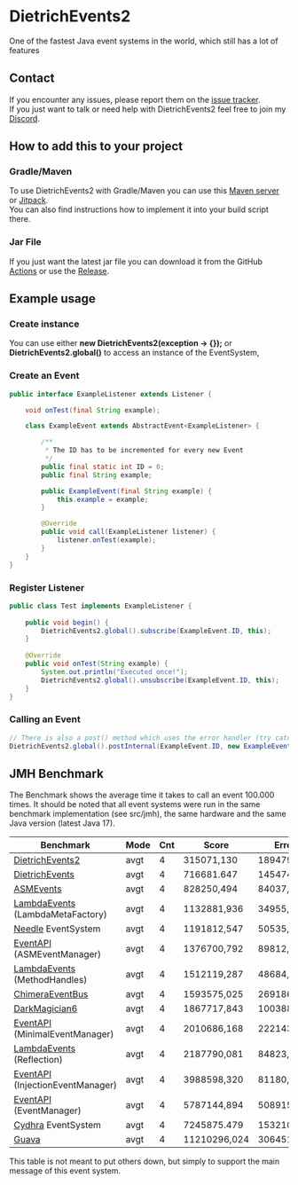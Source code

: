 # DietrichEvents2
One of the fastest Java event systems in the world, which still has a lot of features

## Contact
If you encounter any issues, please report them on the
[issue tracker](https://github.com/FlorianMichael/DietrichEvents2/issues).  
If you just want to talk or need help with DietrichEvents2 feel free to join my
[Discord](https://discord.gg/BwWhCHUKDf).

## How to add this to your project
### Gradle/Maven
To use DietrichEvents2 with Gradle/Maven you can use this [Maven server](https://maven.lenni0451.net/#/releases/de/florianmichael/DietrichEvents2) or [Jitpack](https://jitpack.io/#FlorianMichael/DietrichEvents2).  
You can also find instructions how to implement it into your build script there.

### Jar File
If you just want the latest jar file you can download it from the GitHub [Actions](https://github.com/FlorianMichael/DietrichEvents2/actions) or use the [Release](https://github.com/FlorianMichael/DietrichEvents2/releases).

## Example usage
### Create instance
You can use either **new DietrichEvents2(exception -> {});** or **DietrichEvents2.global()** to access an instance of the EventSystem,

### Create an Event
```java
public interface ExampleListener extends Listener {

    void onTest(final String example);

    class ExampleEvent extends AbstractEvent<ExampleListener> {

        /**
         * The ID has to be incremented for every new Event
         */
        public final static int ID = 0;
        public final String example;

        public ExampleEvent(final String example) {
            this.example = example;
        }

        @Override
        public void call(ExampleListener listener) {
            listener.onTest(example);
        }
    }
}
```

### Register Listener
```java
public class Test implements ExampleListener {
    
    public void begin() {
        DietrichEvents2.global().subscribe(ExampleEvent.ID, this);
    }
    
    @Override
    public void onTest(String example) {
        System.out.println("Executed once!");
        DietrichEvents2.global().unsubscribe(ExampleEvent.ID, this);
    }
}
```

### Calling an Event
````java
// There is also a post() method which uses the error handler (try catch)
DietrichEvents2.global().postInternal(ExampleEvent.ID, new ExampleEvent("Hello World!"));
````

## JMH Benchmark
The Benchmark shows the average time it takes to call an event 100.000 times. It should be noted that all event systems were run in the same benchmark implementation (see src/jmh), the same hardware and the same Java version (latest Java 17).

| Benchmark                                                                     | Mode | Cnt | Score        | Error      | Units |
|-------------------------------------------------------------------------------|------|-----|--------------|------------|-------|
| [DietrichEvents2](https://github.com/FlorianMichael/DietrichEvents2)          | avgt | 4   | 315071,130   | 189479,490 | ns/op |
| [DietrichEvents](https://github.com/FlorianMichael/DietrichEvents)            | avgt | 4   | 716681.647   | 145474,182 | ns/op |
| [ASMEvents](https://github.com/Lenni0451/ASMEvents)                           | avgt | 4   | 828250,494   | 84037,890  | ns/op |
| [LambdaEvents](https://github.com/Lenni0451/LambdaEvents) (LambdaMetaFactory) | avgt | 4   | 1132881,936  | 34955,873  | ns/op |
| [Needle](https://github.com/lumii500pg/Needle) EventSystem                    | avgt | 4   | 1191812,547  | 50535,057  | ns/op |
| [EventAPI](https://github.com/Lenni0451/EventAPI) (ASMEventManager)           | avgt | 4   | 1376700,792  | 89812,282  | ns/op |
| [LambdaEvents](https://github.com/Lenni0451/LambdaEvents) (MethodHandles)     | avgt | 4   | 1512119,287  | 48684,697  | ns/op |
| [ChimeraEventBus](https://github.com/FelixH2012/ChimeraEventBus/tree/master)  | avgt | 4   | 1593575,025  | 269186,377 | ns/op |
| [DarkMagician6](https://bitbucket.org/DarkMagician6/eventapi/src/master/)     | avgt | 4   | 1867717,843  | 100388,819 | ns/op |
| [EventAPI](https://github.com/Lenni0451/EventAPI) (MinimalEventManager)       | avgt | 4   | 2010686,168  | 222143,047 | ns/op |
| [LambdaEvents](https://github.com/Lenni0451/LambdaEvents) (Reflection)        | avgt | 4   | 2187790,081  | 84823,084  | ns/op |
| [EventAPI](https://github.com/Lenni0451/EventAPI) (InjectionEventManager)     | avgt | 4   | 3988598,320  | 81180,767  | ns/op |
| [EventAPI](https://github.com/Lenni0451/EventAPI) (EventManager)              | avgt | 4   | 5787144,894  | 508915,190 | ns/op |
| [Cydhra](https://github.com/Cydhra/EventSystem/tree/master) EventSystem       | avgt | 4   | 7245875.479  | 153210,639 | ns/op |
| [Guava](https://github.com/google/guava)                                      | avgt | 4   | 11210296,024 | 306451,725 | ns/op |

This table is not meant to put others down, but simply to support the main message of this event system.